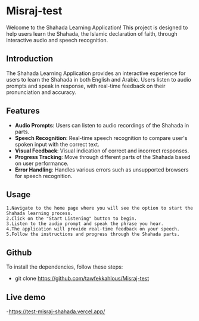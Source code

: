 # Misraj-test

Welcome to the Shahada Learning Application! This project is designed to help users learn the Shahada, the Islamic declaration of faith, through interactive audio and speech recognition.

## Introduction

The Shahada Learning Application provides an interactive experience for users to learn the Shahada in both English and Arabic. Users listen to audio prompts and speak in response, with real-time feedback on their pronunciation and accuracy.

## Features

- **Audio Prompts**: Users can listen to audio recordings of the Shahada in parts.
- **Speech Recognition**: Real-time speech recognition to compare user's spoken input with the correct text.
- **Visual Feedback**: Visual indication of correct and incorrect responses.
- **Progress Tracking**: Move through different parts of the Shahada based on user performance.
- **Error Handling**: Handles various errors such as unsupported browsers for speech recognition.



## Usage

    1.Navigate to the home page where you will see the option to start the Shahada learning process.
    2.Click on the "Start Listening" button to begin.
    3.Listen to the audio prompt and speak the phrase you hear.
    4.The application will provide real-time feedback on your speech.
    5.Follow the instructions and progress through the Shahada parts.

## Github

To install the dependencies, follow these steps:

- git clone https://github.com/tawfekkahlous/Misraj-test

## Live demo

-https://test-misraj-shahada.vercel.app/
